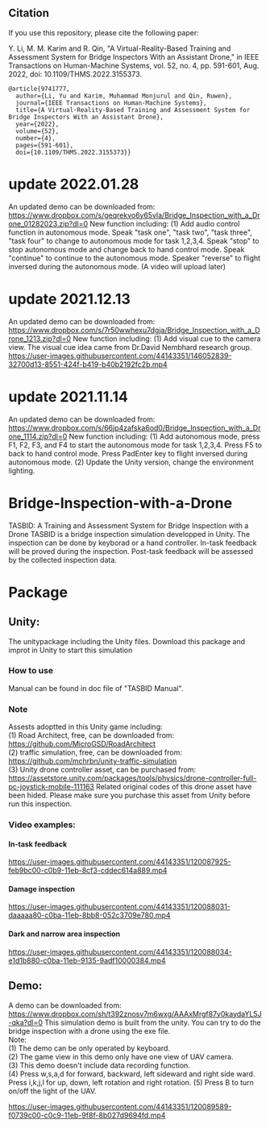 ## Citation
If you use this repository, please cite the following paper:

Y. Li, M. M. Karim and R. Qin, "A Virtual-Reality-Based Training and Assessment System for Bridge Inspectors With an Assistant Drone," in IEEE Transactions on Human-Machine Systems, vol. 52, no. 4, pp. 591-601, Aug. 2022, doi: 10.1109/THMS.2022.3155373.

~~~~  
@article{9741777,
  author={Li, Yu and Karim, Muhammad Monjurul and Qin, Ruwen},
  journal={IEEE Transactions on Human-Machine Systems}, 
  title={A Virtual-Reality-Based Training and Assessment System for Bridge Inspectors With an Assistant Drone}, 
  year={2022},
  volume={52},
  number={4},
  pages={591-601},
  doi={10.1109/THMS.2022.3155373}}
~~~~

# update 2022.01.28
An updated demo can be downloaded from:  https://www.dropbox.com/s/geqrekvo6y65vla/Bridge_Inspection_with_a_Drone_01282023.zip?dl=0
New function including:
(1) Add audio control function in autonomous mode. Speak "task one", "task two", "task three", "task four" to change to autonomous mode for task 1,2,3,4. Speak "stop" to stop autonomous mode and change back to hand control mode. Speak "continue" to continue to the autonomous mode. Speaker "reverse" to flight inversed during the autonomous mode. 
(A video will upload later)



# update 2021.12.13
An updated demo can be downloaded from: https://www.dropbox.com/s/7r50wwhexu7dgja/Bridge_Inspection_with_a_Drone_1213.zip?dl=0
New function including:
(1) Add visual cue to the camera view. The visual cue idea came from Dr.David Nembhard research group. 
https://user-images.githubusercontent.com/44143351/146052839-32700d13-8551-424f-b419-b40b2192fc2b.mp4



# update 2021.11.14
An updated demo can be downloaded from: https://www.dropbox.com/s/66jp4zafska6od0/Bridge_Inspection_with_a_Drone_1114.zip?dl=0
New function including:
(1) Add autonomous mode, press F1, F2, F3, and F4 to start the autonomous mode for task 1,2,3,4. Press F5 to back to hand control mode. Press PadEnter key to flight inversed during autonomous mode. 
(2) Update the Unity version, change the environment lighting. 
 


# Bridge-Inspection-with-a-Drone
TASBID: A Training and Assessment System for Bridge Inspection with a Drone
TASBID is a bridge inspection simulation developped in Unity. The inspection can be done by keyborad or a hand controller. 
In-task feedback will be proved during the inspection.
Post-task feedback will be assessed by the collected inspection data. 

# Package   

## Unity:  
The unitypackage including the Unity files. Download this package and improt in Unity to start this simulation
    
### How to use  
Manual can be found in doc file of "TASBID Manual".

### Note
Assests adoptted in this Unity game including:  
(1) Road Architect, free, can be downloaded from: https://github.com/MicroGSD/RoadArchitect  
(2) traffic simulation, free, can be downloaded from: https://github.com/mchrbn/unity-traffic-simulation  
(3) Unity drone controller asset, can be purchased from: https://assetstore.unity.com/packages/tools/physics/drone-controller-full-pc-joystick-mobile-111163 
    Related original codes of this drone asset have been hided. Please make sure you purchase this asset from Unity before run this inspection.  

### Video examples:  
#### In-task feedback
https://user-images.githubusercontent.com/44143351/120087925-feb9bc00-c0b9-11eb-8cf3-cddec614a889.mp4

#### Damage inspection
https://user-images.githubusercontent.com/44143351/120088031-daaaaa80-c0ba-11eb-8bb8-052c3709e780.mp4

#### Dark and narrow area inspection
https://user-images.githubusercontent.com/44143351/120088034-e1d1b880-c0ba-11eb-9135-9adf10000384.mp4


## Demo: 
A demo can be downloaded from: https://www.dropbox.com/sh/t392znosv7m6wxg/AAAxMrgf87y0kaydaYL5J-qka?dl=0
This simulation demo is built from the unity. You can try to do the bridge inspection with a drone using the exe file.  
Note:    
(1) The demo can be only operated by keyboard.   
(2) The game view in this demo only have one view of UAV camera.   
(3) This demo doesn't include data recording function.   
(4) Press w,s,a,d for forward, backward, left sideward and right side ward. Press i,k,j,l for up, down, left rotation and right rotation.
(5) Press B to turn on/off the light of the UAV.  

https://user-images.githubusercontent.com/44143351/120089589-f0739c00-c0c9-11eb-9f8f-8b027d9694fd.mp4


